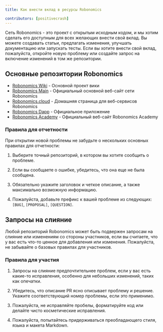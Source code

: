 ```yaml
---
title: Как внести вклад в ресурсы Robonomics

contributors: [positivecrash]
---
```


Сеть Robonomics - это проект с открытым исходным кодом, и мы хотим сделать его доступным для всех желающих внести свой вклад. Вы можете создавать статьи, предлагать изменения, улучшать документацию или запускать тесты. Если вы хотите внести свой вклад, пожалуйста, откройте новую проблему или создайте запрос на включение изменений в том же репозитории.

## Основные репозитории Robonomics 

- [Robonomics Wiki](https://github.com/airalab/robonomics-wiki) - Основной проект вики
- [Robonomics Main](https://github.com/airalab/robonomics.network) - Официальный основной веб-сайт сети Robonomics 
- [Robonomics.cloud](https://github.com/airalab/robonomics.cloud) - Домашняя страница для веб-сервисов Robonomics
- [Robonomics Dapp](https://github.com/airalab/dapp.robonomics.network) - Официальное приложение
- [Robonomics Academy](https://github.com/airalab/robonomics.academy) - Официальный веб-сайт Robonomics Academy

### Правила для отчетности

При открытии новой проблемы не забудьте о нескольких основных правилах для отчетности:

1. Выберите точный репозиторий, в котором вы хотите сообщить о проблеме.

2. Если вы сообщаете о ошибке, убедитесь, что она еще не была сообщена.

3. Обязательно укажите заголовок и четкое описание, а также максимально возможную информацию.

4. Пожалуйста, добавьте префикс к вашей проблеме из следующих: `[BUG]`, `[PROPOSAL]`, `[QUESTION]`.


## Запросы на слияние

Любой репозиторий Robonomics может быть подвержен запросам на слияние или изменениям со стороны участников, если вы считаете, что у вас есть что-то ценное для добавления или изменения. Пожалуйста, не забывайте о базовых правилах для участников.

### Правила для участия

1. Запросы на слияние предпочтительнее проблем, если у вас есть какие-то исправления, особенно для небольших изменений, таких как опечатки.

2. Убедитесь, что описание PR ясно описывает проблему и решение. Укажите соответствующий номер проблемы, если это применимо.

3. Пожалуйста, не исправляйте пробелы, форматируйте код или делайте чисто косметические исправления.

4. Пожалуйста, попытайтесь придерживаться преобладающего стиля, языка и макета Markdown.


